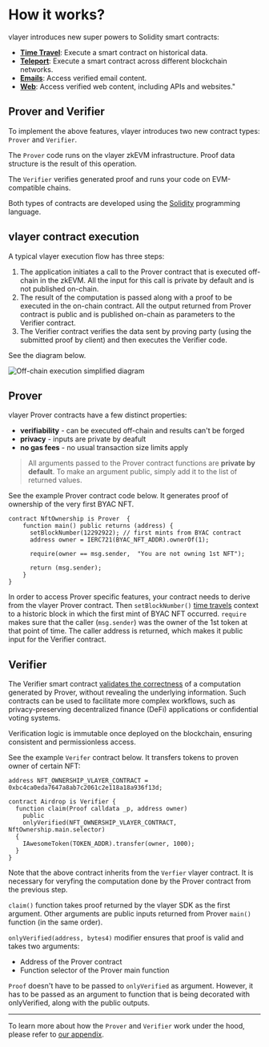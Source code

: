 # How it works?

vlayer introduces new super powers to Solidity smart contracts:

- **[Time Travel](/features/time-travel.html)**: Execute a smart contract on historical data.
- **[Teleport](/features/teleport.html)**: Execute a smart contract across different blockchain networks.
- **[Emails](/features/email.html)**: Access verified email content.
- **[Web](/features/web.html)**: Access verified web content, including APIs and websites."

## Prover and Verifier

To implement the above features, vlayer introduces two new contract types: `Prover` and `Verifier`. 

The `Prover` code runs on the vlayer zkEVM infrastructure. Proof data structure is the result of this operation.

The `Verifier` verifies generated proof and runs your code on EVM-compatible chains.

Both types of contracts are developed using the [Solidity](https://soliditylang.org) programming language.


## vlayer contract execution
A typical vlayer execution flow has three steps:
1. The application initiates a call to the Prover contract that is executed off-chain in the zkEVM. All the input for this call is private by default and is not published on-chain.
1. The result of the computation is passed along with a proof to be executed in the on-chain contract. All the output returned from Prover contract is public and is published on-chain as parameters to the Verifier contract.
1. The Verifier contract verifies the data sent by proving party (using the submitted proof by client) and then executes the Verifier code.

See the diagram below.

![Off-chain execution simplified diagram](/images/offchain-execution.png)


## Prover
vlayer Prover contracts have a few distinct properties:
* **verifiability** - can be executed off-chain and results can't be forged
* **privacy** - inputs are private by deafult 
* **no gas fees** - no usual transaction size limits apply

> All arguments passed to the Prover contract functions are **private by default**. To make an argument public, 
 simply add it to the list of returned values.

See the example Prover contract code below. It generates proof of ownership of the very first BYAC NFT.

```solidity
contract NftOwnership is Prover  {
    function main() public returns (address) {  
      setBlockNumber(12292922); // first mints from BYAC contract 
      address owner = IERC721(BYAC_NFT_ADDR).ownerOf(1);

      require(owner == msg.sender,  "You are not owning 1st NFT");

      return (msg.sender); 
    }
}
```

In order to access Prover specific features, your contract needs to derive from the vlayer Prover contract. Then `setBlockNumber()` [time travels](/features/time-travel.html) context to a historic block in which the first mint of BYAC NFT occurred. `require` makes sure that the caller (`msg.sender`) was the owner of the 1st token at that point of time. The caller address is returned, which makes it public input for the Verifier contract. 

## Verifier 
The Verifier smart contract [validates the correctness](/appendix/architecture/solidity.html) of a computation generated by Prover, without revealing the underlying information. Such contracts can be used to facilitate more complex workflows, such as privacy-preserving decentralized finance (DeFi) applications or confidential voting systems.

Verification logic is immutable once deployed on the blockchain, ensuring consistent and permissionless access.

See the example `Verifer` contract below. It transfers tokens to proven owner of certain NFT: 


```solidity
address NFT_OWNERSHIP_VLAYER_CONTRACT = 0xbc4ca0eda7647a8ab7c2061c2e118a18a936f13d;

contract Airdrop is Verifier {
  function claim(Proof calldata _p, address owner) 
    public 
    onlyVerified(NFT_OWNERSHIP_VLAYER_CONTRACT, NftOwnership.main.selector) 
  {
    IAwesomeToken(TOKEN_ADDR).transfer(owner, 1000);
  }
}
```
Note that the above contract inherits from the `Verfier` vlayer contract. 
It is necessary for veryfing the computation done by the Prover contract from the previous step. 

`claim()` function takes proof returned by the vlayer SDK as the first argument. Other arguments are public inputs returned from Prover `main()` function (in the same order). 

`onlyVerified(address, bytes4)` modifier ensures that proof is valid and takes two arguments:
- Address of the Prover contract 
- Function selector of the Prover main function

`Proof` doesn't have to be passed to `onlyVerified` as argument. However, it has to be passed as an argument to function that is being decorated with onlyVerified, along with the public outputs.

--- 

To learn more about how the `Prover` and `Verifier` work under the hood, please refer to [our appendix](/appendix/architecture/prover.html).